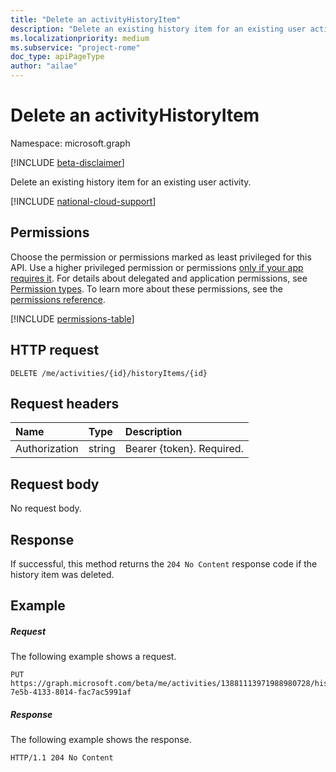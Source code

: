 ```yaml
---
title: "Delete an activityHistoryItem"
description: "Delete an existing history item for an existing user activity."
ms.localizationpriority: medium
ms.subservice: "project-rome"
doc_type: apiPageType
author: "ailae"
---
```


# Delete an activityHistoryItem

Namespace: microsoft.graph

[!INCLUDE [beta-disclaimer](../../includes/beta-disclaimer.md)]

Delete an existing history item for an existing user activity.

[!INCLUDE [national-cloud-support](../../includes/global-only.md)]

## Permissions

Choose the permission or permissions marked as least privileged for this API. Use a higher privileged permission or permissions [only if your app requires it](/graph/permissions-overview#best-practices-for-using-microsoft-graph-permissions). For details about delegated and application permissions, see [Permission types](/graph/permissions-overview#permission-types). To learn more about these permissions, see the [permissions reference](/graph/permissions-reference).


<!-- { "blockType": "permissions", "name": "projectrome_delete_historyitem" } -->
[!INCLUDE [permissions-table](../includes/permissions/projectrome-delete-historyitem-permissions.md)]

## HTTP request

<!-- { "blockType": "ignored" } -->

```http
DELETE /me/activities/{id}/historyItems/{id}
```

## Request headers

|Name | Type | Description|
|:----|:-----|:-----------|
|Authorization | string | Bearer {token}. Required.|

## Request body

No request body.

## Response

If successful, this method returns the `204 No Content` response code if the history item was deleted.

## Example

##### Request

The following example shows a request.


<!-- {
  "blockType": "request",
  "name": "delete_historyItem",
  "sampleKeys": ["13881113971988980728", "390e06e2-7e5b-4133-8014-fac7ac5991af"]
}-->

```http
PUT https://graph.microsoft.com/beta/me/activities/13881113971988980728/historyItems/390e06e2-7e5b-4133-8014-fac7ac5991af
```

##### Response

The following example shows the response.

<!-- {
  "blockType": "response",
  "truncated": true,
} -->

```http
HTTP/1.1 204 No Content
```

<!-- uuid: 8fcb5dbc-d5aa-4681-8e31-b001d5168d79
2017-06-07 14:57:30 UTC -->
<!--
{
  "type": "#page.annotation",
  "description": "Delete historyitem",
  "keywords": "",
  "section": "documentation",
  "tocPath": "",
  "suppressions": [

  ]
}
-->


